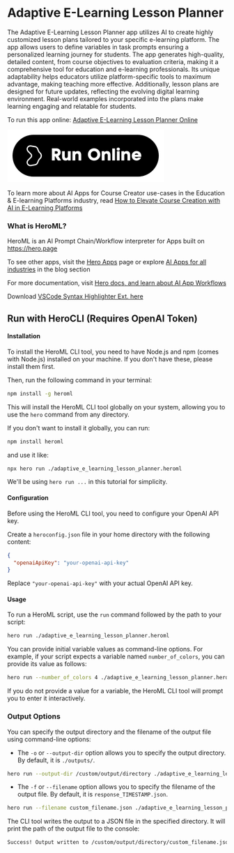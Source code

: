 # Adaptive E-Learning Lesson Planner

The Adaptive E-Learning Lesson Planner app utilizes AI to create highly customized lesson plans tailored to your specific e-learning platform. The app allows users to define variables in task prompts ensuring a personalized learning journey for students. The app generates high-quality, detailed content, from course objectives to evaluation criteria, making it a comprehensive tool for education and e-learning professionals. Its unique adaptability helps educators utilize platform-specific tools to maximum advantage, making teaching more effective. Additionally, lesson plans are designed for future updates, reflecting the evolving digital learning environment. Real-world examples incorporated into the plans make learning engaging and relatable for students.

To run this app online: [Adaptive E-Learning Lesson Planner Online](https://hero.page/app/adaptive-e-learning-lesson-planner-customized-platform-specific-lesson-planning/xj414hN12DoLaVHcafCm)

[![Run Adaptive E-Learning Lesson Planner Online](/assets/run.svg)](https://hero.page/app/adaptive-e-learning-lesson-planner-customized-platform-specific-lesson-planning/xj414hN12DoLaVHcafCm)

To learn more about AI Apps for Course Creator use-cases in the Education & E-learning Platforms industry, read [How to Elevate Course Creation with AI in E-Learning Platforms](https://hero.page/blog/ai/education-and-e-learning-platforms/how-to-elevate-course-creation-with-ai-in-e-learning-platforms/170852)

### What is HeroML?
HeroML is an AI Prompt Chain/Workflow interpreter for Apps built on https://hero.page 

To see other apps, visit the [Hero Apps](https://hero.page/apps) page or explore [AI Apps for all industries](https://hero.page/blog) in the blog section

For more documentation, visit [Hero docs, and learn about AI App Workflows](https://hero.page/tutorials/introduction-to-heroml)

Download [VSCode Syntax Highlighter Ext. here](https://marketplace.visualstudio.com/items?itemName=hero-page.heroml)

## Run with HeroCLI (Requires OpenAI Token)

#### Installation

To install the HeroML CLI tool, you need to have Node.js and npm (comes with Node.js) installed on your machine. If you don't have these, please install them first. 

Then, run the following command in your terminal:

```bash
npm install -g heroml
```

This will install the HeroML CLI tool globally on your system, allowing you to use the `hero` command from any directory.

If you don't want to install it globally, you can run:

```bash
npm install heroml
```

and use it like:

```bash
npx hero run ./adaptive_e_learning_lesson_planner.heroml
```

We'll be using `hero run ...` in this tutorial for simplicity.

#### Configuration

Before using the HeroML CLI tool, you need to configure your OpenAI API key. 

Create a `heroconfig.json` file in your home directory with the following content:

```json
{
  "openaiApiKey": "your-openai-api-key"
}
```

Replace `"your-openai-api-key"` with your actual OpenAI API key.

#### Usage

To run a HeroML script, use the `run` command followed by the path to your script:

```bash
hero run ./adaptive_e_learning_lesson_planner.heroml
```

You can provide initial variable values as command-line options. For example, if your script expects a variable named `number_of_colors`, you can provide its value as follows:

```bash
hero run --number_of_colors 4 ./adaptive_e_learning_lesson_planner.heroml
```

If you do not provide a value for a variable, the HeroML CLI tool will prompt you to enter it interactively.

### Output Options

You can specify the output directory and the filename of the output file using command-line options:

- The `-o` or `--output-dir` option allows you to specify the output directory. By default, it is `./outputs/`.

```bash
hero run --output-dir /custom/output/directory ./adaptive_e_learning_lesson_planner.heroml
```

- The `-f` or `--filename` option allows you to specify the filename of the output file. By default, it is `response_TIMESTAMP.json`.

```bash
hero run --filename custom_filename.json ./adaptive_e_learning_lesson_planner.heroml
```

The CLI tool writes the output to a JSON file in the specified directory. It will print the path of the output file to the console:

```bash
Success! Output written to /custom/output/directory/custom_filename.json
```

